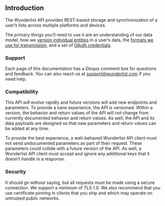 ## Introduction

The Wunderlist API provides REST-based storage and synchronization of a user’s lists across multiple platforms and devices.

The primary things you’ll need to use it are an understanding of our data model, how we [version individual entities](documentation/concepts/revisions) in a user’s data, the [formats we use for transmission](documentation/concepts/formats), and a set of [OAuth credentials](documentation/concepts/authorization).

### Support

Each page of this documentation has a Disqus comment box for questions and feedback. You can also reach us at [support@wunderlist.com](mailto:support@wunderlist.com) if you need help.


### Compatibility

This API *will* evolve rapidly and future versions will add new endpoints and parameters. To provide a sane experience, the API is versioned. Within a version, the behavior and return values of the API will not change from currently documented behavior and return values. As well, the API and its data payloads are designed so that new parameters and return values can be added at any time.

To provide the best experience, a well-behaved Wunderlist API client must not send undocumented parameters as part of their request. These parameters could collide with a future version of the API. As well, a Wunderlist API client must accept and ignore any additional keys that it doesn’t handle in a response.


### Security

It should go without saying, but all requests must be made using a secure connection. We support a minimum of TLS 1.0. We also recommend that you use certificate pinning in clients that you ship and which may operate on untrusted public networks.  
